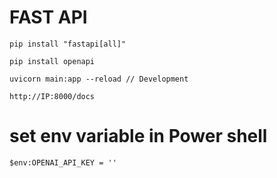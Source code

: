 # FAST API 

```
pip install "fastapi[all]"

pip install openapi

uvicorn main:app --reload // Development

http://IP:8000/docs
```

# set env variable in Power shell 
```
$env:OPENAI_API_KEY = ''
```

